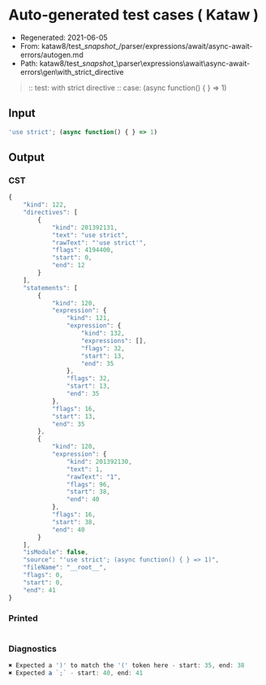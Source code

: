 # Auto-generated test cases ( Kataw )
- Regenerated: 2021-06-05
- From: kataw8/test\__snapshot__/parser/expressions/await/async-await-errors/autogen.md
- Path: kataw8/test\__snapshot__\parser\expressions\await\async-await-errors\gen\with_strict_directive
> :: test: with strict directive
> :: case: (async function() { } => 1)
## Input

`````js
'use strict'; (async function() { } => 1)
`````
## Output

### CST

```javascript
{
    "kind": 122,
    "directives": [
        {
            "kind": 201392131,
            "text": "use strict",
            "rawText": "'use strict'",
            "flags": 4194400,
            "start": 0,
            "end": 12
        }
    ],
    "statements": [
        {
            "kind": 120,
            "expression": {
                "kind": 121,
                "expression": {
                    "kind": 132,
                    "expressions": [],
                    "flags": 32,
                    "start": 13,
                    "end": 35
                },
                "flags": 32,
                "start": 13,
                "end": 35
            },
            "flags": 16,
            "start": 13,
            "end": 35
        },
        {
            "kind": 120,
            "expression": {
                "kind": 201392130,
                "text": 1,
                "rawText": "1",
                "flags": 96,
                "start": 38,
                "end": 40
            },
            "flags": 16,
            "start": 38,
            "end": 40
        }
    ],
    "isModule": false,
    "source": "'use strict'; (async function() { } => 1)",
    "fileName": "__root__",
    "flags": 0,
    "start": 0,
    "end": 41
}
```

### Printed

```javascript

```

### Diagnostics

```javascript
✖ Expected a ')' to match the '(' token here - start: 35, end: 38
✖ Expected a `;` - start: 40, end: 41

```

